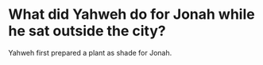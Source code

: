 # What did Yahweh do for Jonah while he sat outside the city?

Yahweh first prepared a plant as shade for Jonah.
